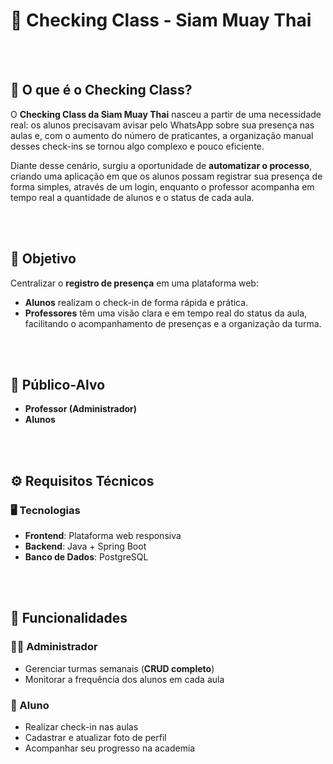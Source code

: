 # 🥊 Checking Class - Siam Muay Thai  

<br><br>  
## 📌 O que é o Checking Class?  
O **Checking Class da Siam Muay Thai** nasceu a partir de uma necessidade real: os alunos precisavam avisar pelo WhatsApp sobre sua presença nas aulas e, com o aumento do número de praticantes, a organização manual desses check-ins se tornou algo complexo e pouco eficiente.  

Diante desse cenário, surgiu a oportunidade de **automatizar o processo**, criando uma aplicação em que os alunos possam registrar sua presença de forma simples, através de um login, enquanto o professor acompanha em tempo real a quantidade de alunos e o status de cada aula.  


<br><br>
## 🎯 Objetivo  
Centralizar o **registro de presença** em uma plataforma web:  
- **Alunos** realizam o check-in de forma rápida e prática.  
- **Professores** têm uma visão clara e em tempo real do status da aula, facilitando o acompanhamento de presenças e a organização da turma.  


<br><br>
## 👥 Público-Alvo  
- **Professor (Administrador)**  
- **Alunos**  


<br><br>
## ⚙️ Requisitos Técnicos  

### 🖥️ Tecnologias  
- **Frontend**: Plataforma web responsiva  
- **Backend**: Java + Spring Boot  
- **Banco de Dados**: PostgreSQL  


<br><br>
## 🚀 Funcionalidades  

### 👨‍💼 Administrador  
- Gerenciar turmas semanais (**CRUD completo**)  
- Monitorar a frequência dos alunos em cada aula  

### 👤 Aluno  
- Realizar check-in nas aulas  
- Cadastrar e atualizar foto de perfil  
- Acompanhar seu progresso na academia  

